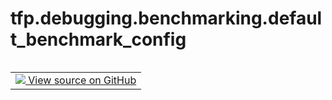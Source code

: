 <div itemscope itemtype="http://developers.google.com/ReferenceObject">
<meta itemprop="name" content="tfp.debugging.benchmarking.default_benchmark_config" />
<meta itemprop="path" content="Stable" />
</div>

# tfp.debugging.benchmarking.default_benchmark_config


<table class="tfo-notebook-buttons tfo-api" align="left">

<td>
  <a target="_blank" href="https://github.com/tensorflow/probability/blob/master/tensorflow_probability/python/debugging/benchmarking/benchmark_tf_function.py">
    <img src="https://www.tensorflow.org/images/GitHub-Mark-32px.png" />
    View source on GitHub
  </a>
</td></table>





``` python
tfp.debugging.benchmarking.default_benchmark_config()
```



<!-- Placeholder for "Used in" -->

